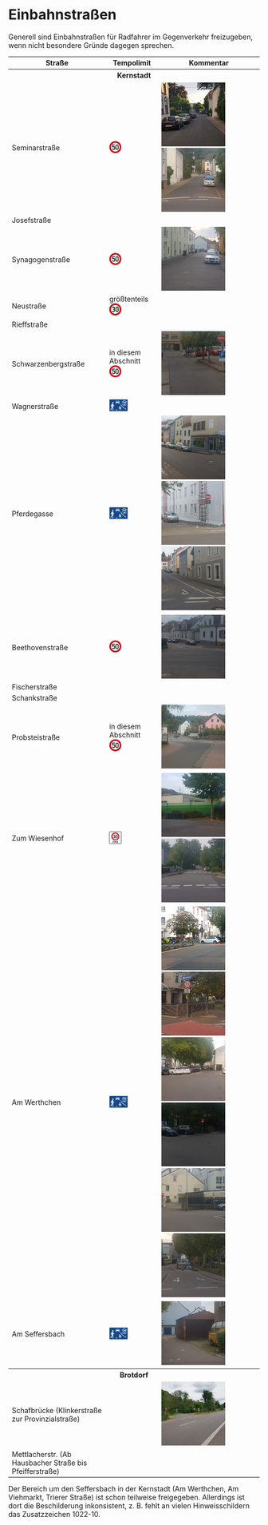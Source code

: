# Einbahnstraßen

Generell sind Einbahnstraßen für Radfahrer im Gegenverkehr freizugeben, wenn nicht besondere Gründe dagegen sprechen.

<table>
  <thead>
    <tr>
      <th>Straße</th>
      <th>Tempolimit</th>
      <th>Kommentar</th>
    </tr>
  </thead>
  <tbody>
    <tr>
      <th colspan=3>Kernstadt</th>
    </tr><tr>
      <td>Seminarstraße</td>
      <td><img alt="50" src="signs/274.50.png" height="25"/></td>
      <td>
        <a href="media/seminarstr.jpg"><img alt="Seminarstraße" src="media/thumb-seminarstr.jpg"/></a>
        <a href="media/20200919_181616.jpg"><img alt="Seminarstraße" src="media/thumb-20200919_181616.jpg"/></a>
      </td>
    </tr><tr>
      <td>Josefstraße</td>
      <td></td>
      <td></td>
    </tr><tr>
      <td>Synagogenstraße</td>
      <td><img alt="50" src="signs/274.50.png" height="25"/></td>
      <td>
        <a href="media/20200919_184031.jpg"><img alt="Synagogenstraße" src="media/thumb-20200919_184031.jpg"/></a>
      </td>
    </tr><tr>
      <td>Neustraße</td>
      <td>größtenteils <img alt="30" src="signs/274.30.png" height="25"/></td>
      <td></td>
    </tr><tr>
      <td>Rieffstraße</td>
      <td></td>
      <td></td>
    </tr><tr>
      <td>Schwarzenbergstraße</td>
      <td>in diesem Abschnitt <img alt="50" src="signs/274.50.png" height="25"/></td>
      <td>
        <a href="media/20200919_185036.jpg"><img alt="Schwarzenbergstraße" src="media/thumb-20200919_185036.jpg"/></a>
      </td>
    </tr><tr>
      <td>Wagnerstraße</td>
      <td><img alt="verkehrsberuhigt" src="signs/325.1.png" height="25"/></td>
      <td></td>
    </tr><tr>
      <td>Pferdegasse</td>
      <td><img alt="verkehrsberuhigt" src="signs/325.1.png" height="25"/></td>
      <td>
        <a href="media/20200919_183742.jpg"><img alt="Neustraße/Pferdegasse" src="media/thumb-20200919_183742.jpg"/></a>
        <a href="media/20200919_183919.jpg"><img alt="Pferdegasse" src="media/thumb-20200919_183919.jpg"/></a>
        <a href="media/20200919_190127.jpg"><img alt="Neustraße Ende" src="media/thumb-20200919_190127.jpg"/></a>
      </td>
    </tr><tr>
      <td>Beethovenstraße</td>
      <td><img alt="50" src="signs/274.50.png" height="25"/></td>
      <td>
        <a href="media/20200919_181113.jpg"><img alt="Beethovenstraße" src="media/thumb-20200919_181113.jpg"/></a>
      </td>
    </tr><tr>
      <td>Fischerstraße</td>
      <td></td>
      <td></td>
    </tr><tr>
      <td>Schankstraße</td>
      <td></td>
      <td></td>
    </tr><tr>
      <td>Probsteistraße</td>
      <td>in diesem Abschnitt <img alt="50" src="signs/274.50.png" height="25"/></td>
      <td>
        <a href="media/20200919_184515.jpg"><img alt="Probsteistraße" src="media/thumb-20200919_184515.jpg"/></a>
      </td>
    </tr><tr>
      <td>Zum Wiesenhof</td>
      <td><img alt="z30" src="signs/274.1.png" height="25"/></td>
      <td>
        <a href="media/20200919_181804.jpg"><img alt="Wiesenhof Inkonsistenz" src="media/thumb-20200919_181804.jpg"/></a>
        <a href="media/20200919_181535.jpg"><img alt="Wiesenhof Ende" src="media/thumb-20200919_181535.jpg"/></a>
      </td>
    </tr><tr>
      <td>Am Werthchen</td>
      <td><img alt="verkehrsberuhigt" src="signs/325.1.png" height="25"/></td>
      <td>
        <a href="media/20200919_183017.jpg"><img alt="Am Werthchen Brücke Altstadt 1" src="media/thumb-20200919_183017.jpg"/></a>
        <a href="media/20200919_183042.jpg"><img alt="Am Werthchen Brücke Altstadt 2" src="media/thumb-20200919_183042.jpg"/></a>
        <a href="media/20200919_183208.jpg"><img alt="Am Werthchen/Wagnerstraße 1" src="media/thumb-20200919_183208.jpg"/></a>
        <a href="media/20200919_183254.jpg"><img alt="Am Werthchen/Wagnerstraße 2" src="media/thumb-20200919_183254.jpg"/></a>
        <a href="media/20200919_183633.jpg"><img alt="Am Werthchen/Wagnerstraße 3" src="media/thumb-20200919_183633.jpg"/></a>
        <a href="media/20200919_183402.jpg"><img alt="Am Werthchen Ende" src="media/thumb-20200919_183402.jpg"/></a>
      </td>
    </tr><tr>
      <td>Am Seffersbach</td>
      <td><img alt="verkehrsberuhigt" src="signs/325.1.png" height="25"/></td>
      <td>
        <a href="media/20200919_183524.jpg"><img alt="Am Seffersbach" src="media/thumb-20200919_183524.jpg"/></a>
      </td>
    </tr><tr>
      <th colspan=3>Brotdorf</th>
    </tr><tr>
      <td>Schafbrücke (Klinkerstraße zur Provinzialstraße)</td>
      <td></td>
      <td><a href="media/mzg-bd-einbahnstrasse-2.jpg"><img alt="Schafbrücke Einbahnstraße" src="media/thumb-mzg-bd-einbahnstrasse-2.jpg"/></a></td>
    </tr><tr>
      <td>Mettlacherstr. (Ab Hausbacher Straße bis Pfeifferstraße)</td>
      <td></td>
      <td></td>
    </tr>
  </tbody>
</table>

Der Bereich um den Seffersbach in der Kernstadt (Am Werthchen, Am Viehmarkt, Trierer Straße) ist schon teilweise freigegeben.
Allerdings ist dort die Beschilderung inkonsistent, z. B. fehlt an vielen Hinweisschildern das Zusatzzeichen 1022-10.





